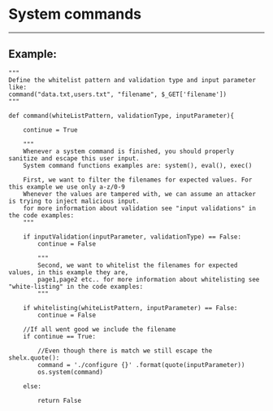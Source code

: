 # System commands
-------

## Example:


	"""
	Define the whitelist pattern and validation type and input parameter like:
	command("data.txt,users.txt", "filename", $_GET['filename'])
	"""

	def command(whiteListPattern, validationType, inputParameter){

		continue = True

		"""
		Whenever a system command is finished, you should properly sanitize and escape this user input.
		System command functions examples are: system(), eval(), exec()

		First, we want to filter the filenames for expected values. For this example we use only a-z/0-9
		Whenever the values are tampered with, we can assume an attacker is trying to inject malicious input.
		for more information about validation see "input validations" in the code examples:
		"""

		if inputValidation(inputParameter, validationType) == False:
			continue = False

			"""
			Second, we want to whitelist the filenames for expected values, in this example they are,
			page1,page2 etc.. for more information about whitelisting see "white-listing" in the code examples:
			"""

		if whitelisting(whiteListPattern, inputParameter) == False:
			continue = False

		//If all went good we include the filename
		if continue == True:

			//Even though there is match we still escape the shelx.quote():
			command = './configure {}' .format(quote(inputParameter))
			os.system(command)

		else:

			return False